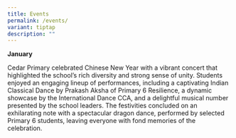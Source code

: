 ```yaml
---
title: Events
permalink: /events/
variant: tiptap
description: ""
---
```

<p><strong>January</strong>
</p>
<p>Cedar Primary celebrated Chinese New Year with a vibrant concert that
highlighted the school’s rich diversity and strong sense of unity. Students
enjoyed an engaging lineup of performances, including a captivating Indian
Classical Dance by Prakash Aksha of Primary 6 Resilience, a dynamic showcase
by the International Dance CCA, and a delightful musical number presented
by the school leaders. The festivities concluded on an exhilarating note
with a spectacular dragon dance, performed by selected Primary 6 students,
leaving everyone with fond memories of the celebration.</p>
<p></p>
<p></p>
<p></p>
<p></p>
<p></p>
<p></p>